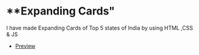 # **Expanding Cards"

I have made Expanding Cards of Top 5 states of India by using HTML ,CSS & JS

- [Preview](https://shivanshuman021.github.io/Technocrats-HacktoberFest/JavaScript_-_HTML_-_CSS/Cards/index.html)
